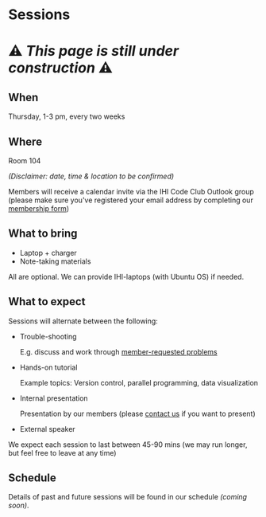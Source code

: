# Sessions

# ⚠️ _This page is still under construction_ ⚠️

## When
Thursday, 1-3 pm, every two weeks

## Where
Room 104

_(Disclaimer: date, time & location to be confirmed)_

Members will receive a calendar invite via the IHI Code Club Outlook group (please make sure you've registered your email address by completing our [membership form](https://forms.office.com/Pages/ResponsePage.aspx?id=_oivH5ipW0yTySEKEdmlwmTLVShUkb9Nh40TgmRp95lUQjdSM0JDQzNPMURSRDZWTzFLRjY0WU1QMi4u))

## What to bring
* Laptop + charger
* Note-taking materials

All are optional. We can provide IHI-laptops (with Ubuntu OS) if needed.

## What to expect

Sessions will alternate between the following:

* Trouble-shooting

  E.g. discuss and work through [member-requested problems](how_to_guides/upload_problem)

* Hands-on tutorial

  Example topics: Version control, parallel programming, data visualization

* Internal presentation

  Presentation by our members (please [contact us](Contact) if you want to present)

* External speaker


We expect each session to last between 45-90 mins (we may run longer, but feel free to leave at any time)

## Schedule

Details of past and future sessions will be found in our schedule _(coming soon)_.
